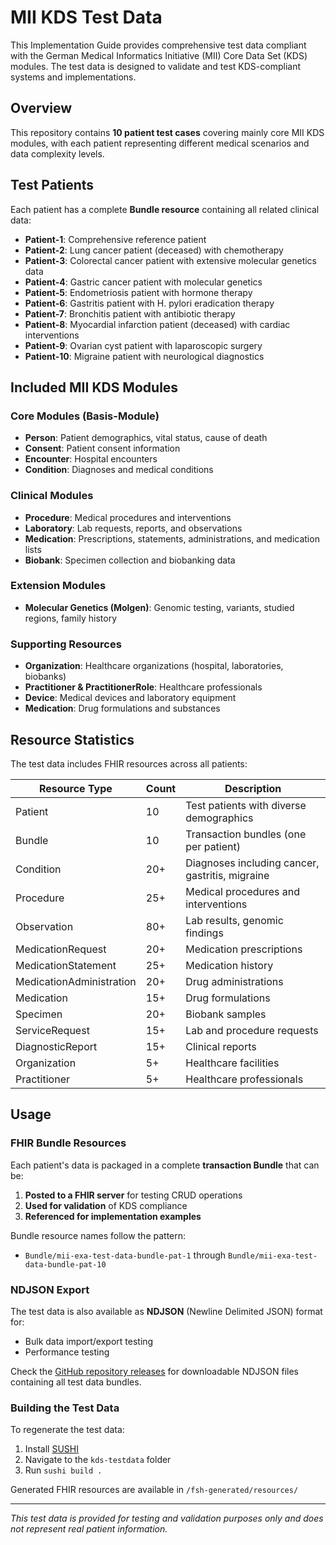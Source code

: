 # MII KDS Test Data

This Implementation Guide provides comprehensive test data compliant with the German Medical Informatics Initiative (MII) Core Data Set (KDS) modules. The test data is designed to validate and test KDS-compliant systems and implementations.

## Overview

This repository contains **10 patient test cases** covering mainly core MII KDS modules, with each patient representing different medical scenarios and data complexity levels.

## Test Patients

Each patient has a complete **Bundle resource** containing all related clinical data:

- **Patient-1**: Comprehensive reference patient
- **Patient-2**: Lung cancer patient (deceased) with chemotherapy
- **Patient-3**: Colorectal cancer patient with extensive molecular genetics data
- **Patient-4**: Gastric cancer patient with molecular genetics
- **Patient-5**: Endometriosis patient with hormone therapy
- **Patient-6**: Gastritis patient with H. pylori eradication therapy
- **Patient-7**: Bronchitis patient with antibiotic therapy
- **Patient-8**: Myocardial infarction patient (deceased) with cardiac interventions
- **Patient-9**: Ovarian cyst patient with laparoscopic surgery
- **Patient-10**: Migraine patient with neurological diagnostics

## Included MII KDS Modules

### Core Modules (Basis-Module)
- **Person**: Patient demographics, vital status, cause of death
- **Consent**: Patient consent information
- **Encounter**: Hospital encounters 
- **Condition**: Diagnoses and medical conditions

### Clinical Modules
- **Procedure**: Medical procedures and interventions
- **Laboratory**: Lab requests, reports, and observations
- **Medication**: Prescriptions, statements, administrations, and medication lists
- **Biobank**: Specimen collection and biobanking data

### Extension Modules
- **Molecular Genetics (Molgen)**: Genomic testing, variants, studied regions, family history

### Supporting Resources
- **Organization**: Healthcare organizations (hospital, laboratories, biobanks)
- **Practitioner & PractitionerRole**: Healthcare professionals
- **Device**: Medical devices and laboratory equipment
- **Medication**: Drug formulations and substances

## Resource Statistics

The test data includes FHIR resources across all patients:

| Resource Type | Count | Description |
|---------------|-------|-------------|
| Patient | 10 | Test patients with diverse demographics |
| Bundle | 10 | Transaction bundles (one per patient) |
| Condition | 20+ | Diagnoses including cancer, gastritis, migraine |
| Procedure | 25+ | Medical procedures and interventions |
| Observation | 80+ | Lab results, genomic findings |
| MedicationRequest | 20+ | Medication prescriptions |
| MedicationStatement | 25+ | Medication history |
| MedicationAdministration | 20+ | Drug administrations |
| Medication | 15+ | Drug formulations |
| Specimen | 20+ | Biobank samples |
| ServiceRequest | 15+ | Lab and procedure requests |
| DiagnosticReport | 15+ | Clinical reports |
| Organization | 5+ | Healthcare facilities |
| Practitioner | 5+ | Healthcare professionals |

## Usage

### FHIR Bundle Resources

Each patient's data is packaged in a complete **transaction Bundle** that can be:

1. **Posted to a FHIR server** for testing CRUD operations
2. **Used for validation** of KDS compliance
3. **Referenced for implementation examples**

Bundle resource names follow the pattern:
- `Bundle/mii-exa-test-data-bundle-pat-1` through `Bundle/mii-exa-test-data-bundle-pat-10`

### NDJSON Export

The test data is also available as **NDJSON** (Newline Delimited JSON) format for:
- Bulk data import/export testing
- Performance testing

Check the [GitHub repository releases](https://github.com/medizininformatik-initiative/mii-testdata/releases) for downloadable NDJSON files containing all test data bundles.

### Building the Test Data

To regenerate the test data:

1. Install [SUSHI](https://fshschool.org/docs/sushi/installation/)
2. Navigate to the `kds-testdata` folder
3. Run `sushi build .`

Generated FHIR resources are available in `/fsh-generated/resources/`

---

*This test data is provided for testing and validation purposes only and does not represent real patient information.*